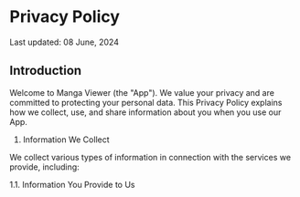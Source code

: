 # Privacy Policy

Last updated: 08 June, 2024

## Introduction

Welcome to Manga Viewer (the "App"). We value your privacy and are committed to protecting your personal data. This Privacy Policy explains how we collect, use, and share information about you when you use our App.

1. Information We Collect

We collect various types of information in connection with the services we provide, including:

1.1. Information You Provide to Us

